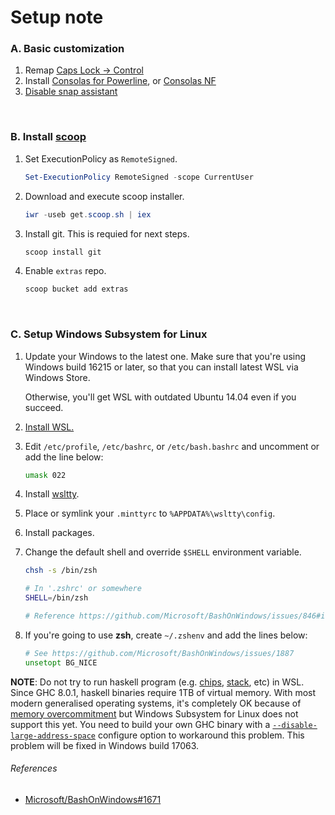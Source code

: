 Setup note
========
### A. Basic customization
1.  Remap [Caps Lock &rarr; Control][caps]
1.  Install [Consolas for Powerline], or [Consolas NF](https://github.com/Znuff/consolas-powerline)
1.  [Disable snap assistant](http://i.imgur.com/0O4BgFW.png)

<br>

### B. Install [scoop](https://scoop.sh/)
1.  Set ExecutionPolicy as `RemoteSigned`.

    ```powershell
    Set-ExecutionPolicy RemoteSigned -scope CurrentUser
    ```
    
1.  Download and execute scoop installer.

    ```powershell
    iwr -useb get.scoop.sh | iex
    ```

1.  Install git. This is requied for next steps.

    ```powershell
    scoop install git
    ```

1.  Enable `extras` repo.

    ```powershell
    scoop bucket add extras
    ```

<br>

### C. Setup Windows Subsystem for Linux
1.  Update your Windows to the latest one. Make sure that you're using Windows
    build 16215 or later, so that you can install latest WSL via Windows Store.

    Otherwise, you'll get WSL with outdated Ubuntu 14.04 even if you succeed.

1.  [Install WSL.](https://docs.microsoft.com/en-us/windows/wsl/install-win10)

1.  Edit `/etc/profile`, `/etc/bashrc`, or `/etc/bash.bashrc` and uncomment or add the line below:

    ```bash
    umask 022
    ```

1.  Install [wsltty].

1.  Place or symlink your `.minttyrc` to `%APPDATA%\wsltty\config`.

1.  Install packages.

1.  Change the default shell and override `$SHELL` environment variable.

    ```bash
    chsh -s /bin/zsh
    ```

    ```zsh
    # In '.zshrc' or somewhere
    SHELL=/bin/zsh

    # Reference https://github.com/Microsoft/BashOnWindows/issues/846#issuecomment-242910947
    ```

1.  If you're going to use **zsh**, create `~/.zshenv` and add the lines below:

    ```zsh
    # See https://github.com/Microsoft/BashOnWindows/issues/1887
    unsetopt BG_NICE
    ```

**NOTE**: Do not try to run haskell program (e.g. [chips], [stack], etc) in WSL.
Since GHC 8.0.1, haskell binaries require 1TB of virtual memory. With most
modern generalised operating systems, it's completely OK because of [memory
overcommitment] but Windows Subsystem for Linux does not support this yet. You
need to build your own GHC binary with a [`--disable-large-address-space`]
configure option to workaround this problem. This problem will be fixed in
Windows build 17063.

###### References
- [Microsoft/BashOnWindows#1671](https://github.com/Microsoft/BashOnWindows/issues/1671)

[chips]: https://github.com/xtendo-org/chips
[stack]: https://www.haskellstack.org
[memory overcommitment]: https://en.wikipedia.org/wiki/Memory_overcommitment
[`--disable-large-address-space`]: https://ghc.haskell.org/trac/ghc/ticket/10791
[wsltty]: https://github.com/mintty/wsltty
[bundler]: https://bundler.io/
[ripgrep]: https://github.com/BurntSushi/ripgrep
[caps]: https://gist.github.com/simnalamburt/90965dcb09cec6b82320/raw/58a9f61143273d5226be352d2c29ecf738e5bffd/capslock-to-control.reg
[Consolas for Powerline]: https://gist.github.com/simnalamburt/90965dcb09cec6b82320/raw/58a9f61143273d5226be352d2c29ecf738e5bffd/consola.ttf
[`umask`]: http://man7.org/linux/man-pages/man2/umask.2.html
